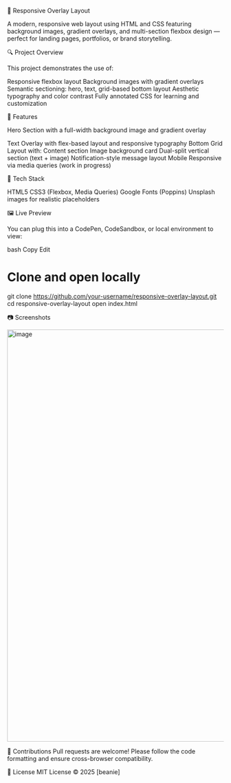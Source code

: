🌄 Responsive Overlay Layout

A modern, responsive web layout using HTML and CSS featuring background images, gradient overlays, and multi-section flexbox design — perfect for landing pages, portfolios, or brand storytelling.

🔍 Project Overview

This project demonstrates the use of:

Responsive flexbox layout
Background images with gradient overlays
Semantic sectioning: hero, text, grid-based bottom layout
Aesthetic typography and color contrast
Fully annotated CSS for learning and customization


🧩 Features

Hero Section with a full-width background image and gradient overlay

Text Overlay with flex-based layout and responsive typography
Bottom Grid Layout with:
Content section
Image background card
Dual-split vertical section (text + image)
Notification-style message layout
Mobile Responsive via media queries (work in progress)

🎨 Tech Stack

HTML5
CSS3 (Flexbox, Media Queries)
Google Fonts (Poppins)
Unsplash images for realistic placeholders


🖼️ Live Preview

You can plug this into a CodePen, CodeSandbox, or local environment to view:

bash
Copy
Edit

# Clone and open locally
git clone https://github.com/your-username/responsive-overlay-layout.git
cd responsive-overlay-layout
open index.html


📷 Screenshots

<img width="959" alt="image" src="https://github.com/user-attachments/assets/b1a9c003-38a2-4173-af7f-245643d4d813" />

🤝 Contributions
Pull requests are welcome! Please follow the code formatting and ensure cross-browser compatibility.

📜 License
MIT License © 2025 [beanie]


